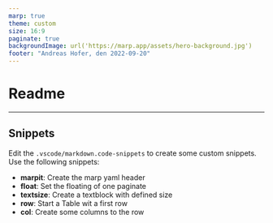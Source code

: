 ```yaml
---
marp: true
theme: custom
size: 16:9
paginate: true
backgroundImage: url('https://marp.app/assets/hero-background.jpg')
footer: "Andreas Hofer, den 2022-09-20"
---
```

# Readme

---

## Snippets

<!-- _class: left -->

<div class="text-xs">

Edit the `.vscode/markdown.code-snippets` to create some custom snippets.
Use the following snippets:

- **marpit**: Create the marp yaml header
- **float**: Set the floating of one paginate
- **textsize**: Create a textblock with defined size
- **row**: Start a Table wit a first row
- **col**: Create some columns to the row

</div>
